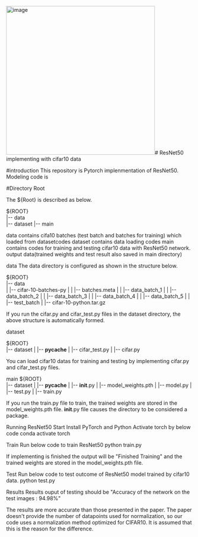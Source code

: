 <img width="401" alt="image" src="https://github.com/snuece20/Resnet50cifar10/assets/157671957/4908fb4f-377f-470f-a411-0bd0f953ca92"># ResNet50 implementing with cifar10 data

#introduction
This repository is Pytorch implenmentation of ResNet50. Modeling code is 

#Directory
Root

The ${Root} is described as below.

${ROOT}  
|-- data  
|-- dataset
|-- main


data contains cifa10 batches (test batch and batches for training) which loaded from datasetcodes
dataset contains data loading codes
main contains codes for training and testing cifar10 data with ResNet50 network. output data(trained weights and test result also saved in main directory)

data
The data directory is configured as shown in the structure below.

${ROOT}  
|-- data  
|   |-- cifar-10-batches-py
|   |   |-- batches.meta
|   |   |-- data_batch_1
|   |   |-- data_batch_2
|   |   |-- data_batch_3
|   |   |-- data_batch_4
|   |   |-- data_batch_5
|   |   |-- test_batch
|   |-- cifar-10-python.tar.gz

If you run the cifar.py and cifar_test.py files in the dataset directory, the above structure is automatically formed.

dataset

${ROOT}  
|-- dataset
|   |-- __pycache__
|   |-- cifar_test.py
|   |-- cifar.py

You can load cifar10 datas for training and testing by implementing cifar.py and cifar_test.py files.

main
${ROOT}  
|-- dataset
|   |-- __pycache__
|   |-- __init__.py
|   |-- model_weights.pth
|   |-- model.py
|   |-- test.py
|   |-- train.py

If you run the train.py file to train, the trained weights are stored in the model_weights.pth file.
__init__.py file causes the directory to be considered a package.

Running ResNet50
Start
Install PyTorch and Python
Activate torch by below code
conda activate torch

Train
Run below code to train ResNet50
python train.py

If implementing is finished the output will be "Finished Training" and the trained weights are stored in the model_weights.pth file.

Test
Run below code to test outcome of ResNet50 model trained by cifar10 data.
python test.py

Results
Results ouput of testing should be "Accuracy of the network on the test images : 94.98%"


The results are more accurate than those presented in the paper.
The paper doesn't provide the number of datapoints used for normalization, so our code uses a normalization method optimized for CIFAR10. It is assumed that this is the reason for the difference.


 


